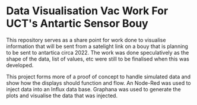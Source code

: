 # Data Visualisation Vac Work For UCT's Antartic Sensor Bouy

This repository serves as a share point for work done to visualise information that will be sent from a satelight link on a bouy that is planning to be sent to antartica circa 2022.
The work was done speculatively as the shape of the data, list of values, etc were still to be finalised when this was developed. 

This project forms more of a proof of concept to handle simulated data and show how the displays should function and flow. 
An Node-Red was used to inject data into an Influx data base. Graphana was used to generate the plots and visualise the data that was injected.
